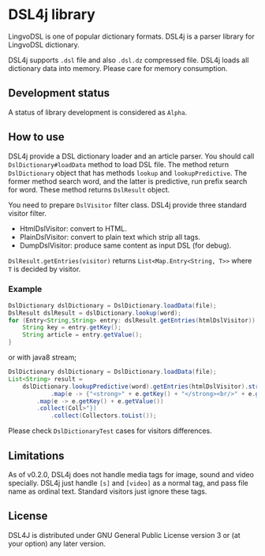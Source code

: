 # DSL4j library

LingvoDSL is one of popular dictionary formats.
DSL4j is a parser library for LingvoDSL dictionary.

DSL4j supports `.dsl` file and also `.dsl.dz` compressed file.
DSL4j loads all dictionary data into memory. Please care
for memory consumption.

## Development status

A status of library development is considered as `Alpha`.

## How to use

DSL4j provide a DSL dictionary loader and an article parser.
You should call `DslDictionary#loadData` method to load DSL file.
The method return `DslDictionary` object that has methods
`lookup` and `lookupPredictive`. The former method search word,
and the latter is predictive, run prefix search for word.
These method returns `DslResult` object.

You need to prepare `DslVisitor` filter class.
DSL4j provide three standard visitor filter.

* HtmlDslVisitor: convert to HTML.
* PlainDslVisitor: convert to plain text which strip all tags.
* DumpDslVisitor: produce same content as input DSL (for debug).

`DslResult.getEntries(visitor)` returns `List<Map.Entry<String, T>>`
where `T` is decided by visitor.

### Example

```java
DslDictionary dslDictionary = DslDictionary.loadData(file);
DslResult dslResult = dslDictionary.lookup(word);
for (Entry<String,String> entry: dslResult.getEntries(htmlDslVisitor)) {
    String key = entry.getKey();
    String article = entry.getValue();
}
```

or with java8 stream;

```java
DslDictionary dslDictionary = DslDictionary.loadData(file);
List<String> result =
    dslDictionary.lookupPredictive(word).getEntries(htmlDslVisitor).stream()
            .map(e -> {"<strong>" + e.getKey() + "</strong><br/>" + e.getValue() + "</brPredictive(word).getEntries(htmlDslVisitor).stream()
        .map(e -> e.getKey() + e.getValue())
        .collect(Coll>"})
            .collect(Collectors.toList());
```

Please check `DslDictionaryTest` cases for visitors differences.

## Limitations

As of v0.2.0, DSL4j does not handle media tags for image, sound and video specially.
DSL4j just handle `[s]` and `[video]` as a normal tag, and pass file name as
ordinal text. Standard visitors just ignore these tags.

## License

DSL4J is distributed under GNU General Public License version 3 or (at your option) any later version.
